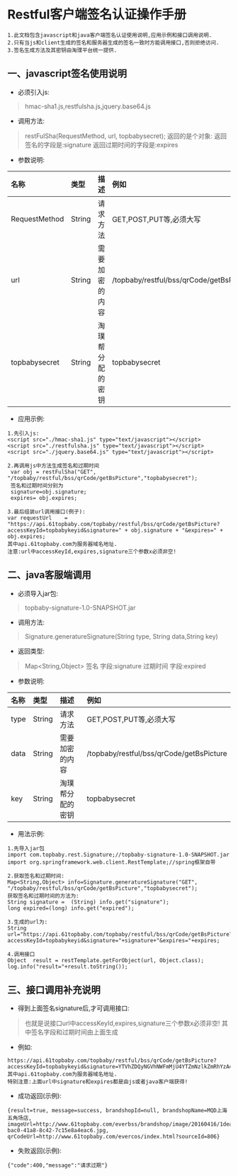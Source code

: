 # Restful客户端签名认证操作手册

```
1.此文档包含javascript和java客户端签名认证使用说明,应用示例和接口调用说明.
2.只有当js和client生成的签名和服务器生成的签名一致时方能调用接口,否则拒绝访问.
3.签名生成方法及其密钥由淘璞平台统一提供.
```

## 一、javascript签名使用说明

* 必须引入js:

> hmac-sha1.js,restfulsha.js,jquery.base64.js

* 调用方法:

> restFulSha(RequestMethod, url, topbabysecret);
返回的是个对象:
返回签名的字段是:signature
返回过期时间的字段是:expires

* 参数说明:

> 
|**名称** | 类型 |描述|例如|
|:-----------|:------------|:------------|:------------|
|RequestMethod|String|请求方法|GET,POST,PUT等,必须大写
|url|String|需要加密的内容|/topbaby/restful/bss/qrCode/getBsPicture
|topbabysecret|String|淘璞帮分配的密钥|topbabysecret

* 应用示例:

```
1.先引入js:
<script src="./hmac-sha1.js" type="text/javascript"></script>
<script src="./restfulsha.js" type="text/javascript"></script>
<script src="./jquery.base64.js" type="text/javascript"></script>

2.再调用js中方法生成签名和过期时间
 var obj = restFulSha("GET", "/topbaby/restful/bss/qrCode/getBsPicture","topbabysecret");
 签名和过期时间分别为
 signature=obj.signature;
 expires= obj.expires;
 
3.最后组装url调用接口(例子):
var requestUrl    = "https://api.61topbaby.com/topbaby/restful/bss/qrCode/getBsPicture?accessKeyId=topbabykeyid&signature=" + obj.signature + "&expires=" + obj.expires;
其中api.61topbaby.com为服务器域名地址.
注意:url中accessKeyId,expires,signature三个参数x必须非空!
```


## 二、java客服端调用

* 必须导入jar包:

> topbaby-signature-1.0-SNAPSHOT.jar

* 调用方法:

> Signature.generatureSignature(String type, String data,String key)

* 返回类型:

> Map<String,Object>
签名 字段:signature
过期时间 字段:expired

* 参数说明:

>
|**名称** | 类型 |描述|例如|
|:-----------|:------------|:------------|:------------|
|type|String|请求方法|GET,POST,PUT等,必须大写
|data|String|需要加密的内容|/topbaby/restful/bss/qrCode/getBsPicture
|key|String|淘璞帮分配的密钥|topbabysecret

* 用法示例:

```
1.先导入jar包
import com.topbaby.rest.Signature;//topbaby-signature-1.0-SNAPSHOT.jar
import org.springframework.web.client.RestTemplate;//spring框架自带

2.获取签名和过期时间:
Map<String,Object> info=Signature.generatureSignature("GET", "/topbaby/restful/bss/qrCode/getBsPicture","topbabysecret");
获取签名和过期时间的方法为:
String signature =  (String) info.get("signature");
long expired=(long) info.get("expired");

3.生成的url为:
String url="https://api.61topbaby.com/topbaby/restful/bss/qrCode/getBsPicture?accessKeyId=topbabykeyid&signature="+signature+"&expires="+expires;

4.调用接口		
Object  result = restTemplate.getForObject(url, Object.class);
log.info("result="+result.toString());

```

## 三、接口调用补充说明

* 得到上面签名signature后,才可调用接口:

> 也就是说接口url中accessKeyId,expires,signature三个参数x必须非空!
其中签名字段和过期时间由上面生成

* 例如:

```
https://api.61topbaby.com/topbaby/restful/bss/qrCode/getBsPicture?accessKeyId=topbabykeyid&signature=YTVhZDQyNGVhNWFmMjU4YTZmNzlkZmRhYzA4OGUwZjgxNmM0MTk4Ng==&expires=1483929307
其中api.61topbaby.com为服务器域名地址.
特别注意:上面url中signature和expires都是由js或者java客户端获得!
```

* 成功返回(示例):

```
{result=true, message=success, brandshopId=null, brandshopName=MQD上海五角场店, imageUrl=http://www.61topbaby.com/everbss/brandshop/image/20160416/1dea2c5f-bac0-41a8-8c42-7c15e8a4eac6.jpg, qrCodeUrl=http://www.61topbaby.com/evercos/index.html?sourceId=806}
```

* 失败返回(示例):

```
{"code":400,"message":"请求过期"}
```

